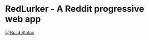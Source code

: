 # RedLurker - A Reddit progressive web app

[![Build Status](https://img.shields.io/travis/selaux/redlurker.svg?style=flat-square)](https://travis-ci.org/selaux/redlurker)
